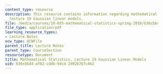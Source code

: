```yaml
---
content_type: resource
description: This resource contains information regarding mathematical statistics,
  lecture 19 Gaussian linear models.
file: /media/courses/18-655-mathematical-statistics-spring-2016/b36cbb44af02cddb9dc42d92b767c462_MIT18_655S16_LecNote19.pdf
file_type: application/pdf
learning_resource_types:
- Lecture Notes
ocw_type: OCWFile
parent_title: Lecture Notes
parent_type: CourseSection
resourcetype: Document
title: Mathematical Statistics, Lecture 19 Gaussian Linear Models
uid: b36cbb44-af02-cddb-9dc4-2d92b767c462
---
```

